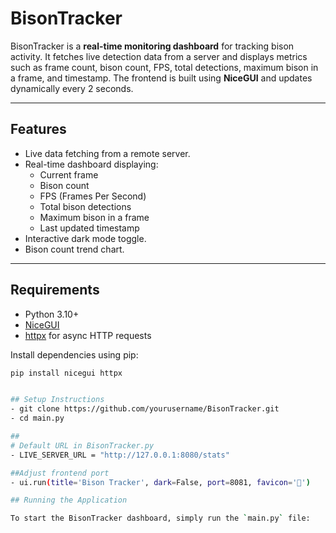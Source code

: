 # BisonTracker

BisonTracker is a **real-time monitoring dashboard** for tracking bison activity. It fetches live detection data from a server and displays metrics such as frame count, bison count, FPS, total detections, maximum bison in a frame, and timestamp. The frontend is built using **NiceGUI** and updates dynamically every 2 seconds.

---

## Features

- Live data fetching from a remote server.
- Real-time dashboard displaying:
  - Current frame
  - Bison count
  - FPS (Frames Per Second)
  - Total bison detections
  - Maximum bison in a frame
  - Last updated timestamp
- Interactive dark mode toggle.
- Bison count trend chart.

---

## Requirements

- Python 3.10+
- [NiceGUI](https://nicegui.io/)
- [httpx](https://www.python-httpx.org/) for async HTTP requests

Install dependencies using pip:

```bash
pip install nicegui httpx


## Setup Instructions
- git clone https://github.com/yourusername/BisonTracker.git
- cd main.py

## 
# Default URL in BisonTracker.py
- LIVE_SERVER_URL = "http://127.0.0.1:8080/stats"

##Adjust frontend port 
- ui.run(title='Bison Tracker', dark=False, port=8081, favicon='🦌')

## Running the Application

To start the BisonTracker dashboard, simply run the `main.py` file:

